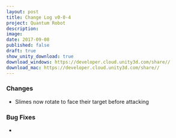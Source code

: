 ```yaml
---
layout: post
title: Change Log v0-0-4
project: Quantum Robot
description: 
image: 
date: 2017-09-08
published: false
draft: true
show_unity_download: true
download_windows: https://developer.cloud.unity3d.com/share//
download_mac: https://developer.cloud.unity3d.com/share//
---
```



### Changes

* Slimes now rotate to face their target before attacking

### Bug Fixes

* 

